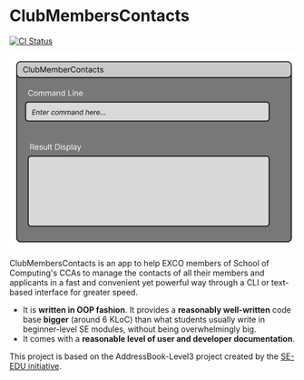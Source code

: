 # ClubMembersContacts

[![CI Status](https://github.com/se-edu/addressbook-level3/workflows/Java%20CI/badge.svg)](https://github.com/nus-cs2103-AY2324S1/tp/actions)

![image](./docs/images/Ui.png)

ClubMembersContacts is an app to help EXCO members of School of Computing's CCAs to manage the contacts of all their members and applicants in a fast and convenient yet powerful way through a CLI or text-based interface for greater speed.
  * It is **written in OOP fashion**. It provides a **reasonably well-written** code base **bigger** (around 6 KLoC) than what students usually write in beginner-level SE modules, without being overwhelmingly big.
  * It comes with a **reasonable level of user and developer documentation**.

This project is based on the AddressBook-Level3 project created by the [SE-EDU initiative](https://se-education.org).